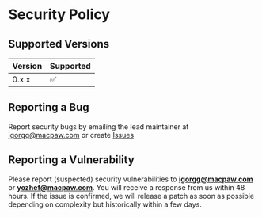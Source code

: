 # Security Policy

## Supported Versions

| Version | Supported          |
| ------- | ------------------ |
| 0.x.x   | :white_check_mark: |

## Reporting a Bug

Report security bugs by emailing the lead maintainer at igorgg@macpaw.com or create [Issues](https://github.com/MacPaw/behat-doctrine-fixtures/issues)

## Reporting a Vulnerability

Please report (suspected) security vulnerabilities to
**[igorgg@macpaw.com](mailto:igorgg@macpaw.com)** or **[yozhef@macpaw.com](mailto:yozhef@macpaw.com)**. You will receive a response from
us within 48 hours. If the issue is confirmed, we will release a patch as soon
as possible depending on complexity but historically within a few days.
